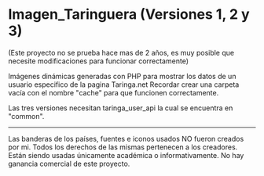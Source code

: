 Imagen_Taringuera (Versiones 1, 2 y 3)
=================

(Este proyecto no se prueba hace mas de 2 años, es muy posible que necesite modificaciones para funcionar correctamente)

Imágenes dinámicas generadas con PHP para mostrar los datos de un usuario especifico de la pagina Taringa.net
Recordar crear una carpeta vacía con el nombre "cache" para que funcionen correctamente.

Las tres versiones necesitan taringa_user_api la cual se encuentra en "common".

------------------------------

Las banderas de los países, fuentes e iconos usados NO fueron creados por mi. Todos los derechos de las mismas pertenecen a los creadores.
Están siendo usadas únicamente académica o informativamente. No hay ganancia comercial de este proyecto.
